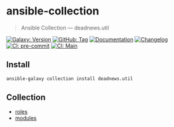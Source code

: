 # ansible-collection

> Ansible Collection — deadnews.util

[![Galaxy: Version](https://img.shields.io/badge/dynamic/json?label=galaxy&logo=ansible&prefix=v&url=https://galaxy.ansible.com/api/v3/collections/deadnews/util/&query=highest_version.version)](https://galaxy.ansible.com/ui/repo/published/deadnews/util)
[![GitHub: Tag](https://img.shields.io/github/v/tag/deadnews/ansible-collection?logo=github&logoColor=white)](https://github.com/deadnews/ansible-collection)
[![Documentation](https://img.shields.io/badge/documentation-gray.svg?logo=ansible&logoColor=white)](https://galaxy.ansible.com/ui/repo/published/deadnews/util/docs/)
[![Changelog](https://img.shields.io/badge/changelog-gray.svg?logo=github&logoColor=white)](https://github.com/deadnews/ansible-collection/blob/main/CHANGELOG.md)
[![CI: pre-commit](https://results.pre-commit.ci/badge/github/deadnews/ansible-collection/main.svg)](https://results.pre-commit.ci/latest/github/deadnews/ansible-collection/main)
[![CI: Main](https://img.shields.io/github/actions/workflow/status/deadnews/ansible-collection/main.yml?branch=main&logo=github&logoColor=white&label=main)](https://github.com/deadnews/ansible-collection/actions/workflows/main.yml)

## Install

```sh
ansible-galaxy collection install deadnews.util
```

## Collection

- [roles](./roles)
- [modules](./plugins/modules)
